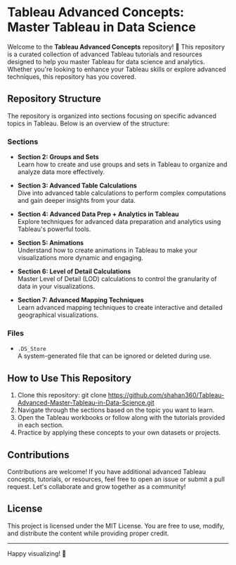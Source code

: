 # Tableau Advanced Concepts: Master Tableau in Data Science

Welcome to the **Tableau Advanced Concepts** repository! 🎉 This repository is a curated collection of advanced Tableau tutorials and resources designed to help you master Tableau for data science and analytics. Whether you're looking to enhance your Tableau skills or explore advanced techniques, this repository has you covered.

## Repository Structure

The repository is organized into sections focusing on specific advanced topics in Tableau. Below is an overview of the structure:

### **Sections**

- **Section 2: Groups and Sets**  
  Learn how to create and use groups and sets in Tableau to organize and analyze data more effectively.

- **Section 3: Advanced Table Calculations**  
  Dive into advanced table calculations to perform complex computations and gain deeper insights from your data.

- **Section 4: Advanced Data Prep + Analytics in Tableau**  
  Explore techniques for advanced data preparation and analytics using Tableau's powerful tools.

- **Section 5: Animations**  
  Understand how to create animations in Tableau to make your visualizations more dynamic and engaging.

- **Section 6: Level of Detail Calculations**  
  Master Level of Detail (LOD) calculations to control the granularity of data in your visualizations.

- **Section 7: Advanced Mapping Techniques**  
  Learn advanced mapping techniques to create interactive and detailed geographical visualizations.

### **Files**

- `.DS_Store`  
  A system-generated file that can be ignored or deleted during use.

## How to Use This Repository

1. Clone this repository: git clone https://github.com/shahan360/Tableau-Advanced-Master-Tableau-in-Data-Science.git
2. Navigate through the sections based on the topic you want to learn.
3. Open the Tableau workbooks or follow along with the tutorials provided in each section.
4. Practice by applying these concepts to your own datasets or projects.

## Contributions

Contributions are welcome! If you have additional advanced Tableau concepts, tutorials, or resources, feel free to open an issue or submit a pull request. Let's collaborate and grow together as a community!

## License

This project is licensed under the MIT License. You are free to use, modify, and distribute the content while providing proper credit.

---

Happy visualizing! 🚀
